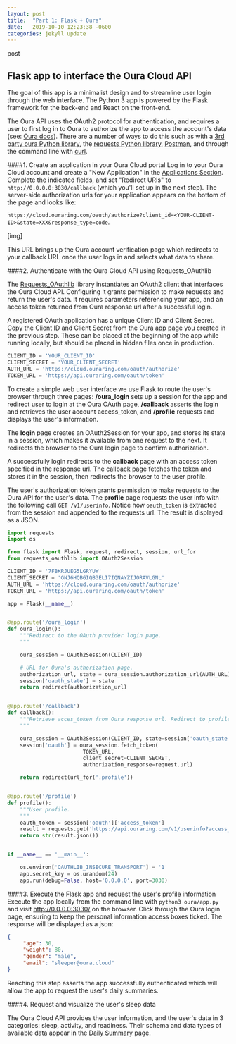 ```yaml
---
layout: post
title:  "Part 1: Flask + Oura"
date:   2019-10-10 12:23:38 -0600
categories: jekyll update
---
```


post
## Flask app to interface the Oura Cloud API

The goal of this app is a minimalist design and to streamline user login through the web interface. The Python 3 app is powered by the Flask framework for the back-end and React on the front-end. 

The Oura API uses the OAuth2 protocol for authentication, and requires a user to first log in to Oura to authorize the app to access the account's data (see: [Oura docs](https://cloud.ouraring.com/docs/)). There are a number of ways to do this such as with a [3rd party oura Python library](https://python-ouraring.readthedocs.io/en/latest/auth.html), the [requests Python library](https://sararobinson.dev/2019/05/24/analyzing-sleep-quality-oura-bigquery.html), [Postman](https://medium.com/@lserafin/exploring-the-oura-cloud-api-with-postman-4d1c4abcd888), and through the command line with [curl](https://blog.adafruit.com/2017/10/02/using-curl-to-collect-oura-ring-sleep-activity-and-readiness-data/). 

####1. Create an application in your Oura Cloud portal
Log in to your Oura Cloud account and create a "New Application" in the [Applications Section](https://cloud.ouraring.com/oauth/applications). Complete the indicated fields, and set "Redirect URIs" to `http://0.0.0.0:3030/callback` (which you'll set up in the next step). The server-side authorization urls for your application appears on the bottom of the page and looks like:

`https://cloud.ouraring.com/oauth/authorize?client_id=<YOUR-CLIENT-ID>&state=XXX​&response_type=code`.

[img]

This URL brings up the Oura account verification page which redirects to your callback URL once the user logs in and selects what data to share.

####2. Authenticate with the Oura Cloud API using Requests_OAuthlib

The [Requests_OAuthlib](https://requests-oauthlib.readthedocs.io/en/latest/) library instantiates an OAuth2 client that interfaces the Oura Cloud API. Configuring it grants permission to make requests and return the user's data. It requires parameters referencing your app, and an access token returned from Oura response url after a successful login. 

A registered OAuth application has a unique Client ID and Client Secret. Copy the Client ID and Client Secret from the Oura app page you created in the previous step. These can be placed at the beginning of the app while running locally, but should be placed in hidden files once in production.

``` python
CLIENT_ID = 'YOUR_CLIENT_ID'
CLIENT_SECRET = 'YOUR_CLIENT_SECRET'
AUTH_URL = 'https://cloud.ouraring.com/oauth/authorize'
TOKEN_URL = 'https://api.ouraring.com/oauth/token'
```

To create a simple web user interface we use Flask to route the user's browser through three pages: **/oura_login** sets up a session for the app and redirect user to login at the Oura OAuth page,  **/callback** asserts the login and retrieves the user account access_token, and **/profile** requests and displays the user's information. 

The **login** page creates an OAuth2Session for your app, and stores its state in a session, which makes it available from one request to the next. It redirects the browser to the Oura login page to confirm authorization.

A successfully login redirects to the **callback** page with an access token specified in the response url. The callback page fetches the token and stores it in the session, then redirects the browser to the user profile.

The user's authorization token grants permission to make requests to the Oura API for the user's data. The **profile** page requests the user info with the following call `GET /v1/userinfo`. Notice how `oauth_token` is extracted from the session and appended to the requests url. The result is displayed as a JSON.

``` python
import requests
import os

from flask import Flask, request, redirect, session, url_for
from requests_oauthlib import OAuth2Session

CLIENT_ID = '7FBKRJUEG5LGRYUW'
CLIENT_SECRET = 'GNJ6HQBGIQB3ELI7IQNAYZIJORAVLGNL'
AUTH_URL = 'https://cloud.ouraring.com/oauth/authorize'
TOKEN_URL = 'https://api.ouraring.com/oauth/token'

app = Flask(__name__)


@app.route('/oura_login')
def oura_login():
    """Redirect to the OAuth provider login page.
    """

    oura_session = OAuth2Session(CLIENT_ID)

    # URL for Oura's authorization page.
    authorization_url, state = oura_session.authorization_url(AUTH_URL)
    session['oauth_state'] = state
    return redirect(authorization_url)


@app.route('/callback')
def callback():
    """Retrieve acces_token from Oura response url. Redirect to profile page.
    """

    oura_session = OAuth2Session(CLIENT_ID, state=session['oauth_state'])
    session['oauth'] = oura_session.fetch_token(
                        TOKEN_URL,
                        client_secret=CLIENT_SECRET,
                        authorization_response=request.url)

    return redirect(url_for('.profile'))


@app.route('/profile')
def profile():
    """User profile.
    """
    oauth_token = session['oauth']['access_token']
    result = requests.get('https://api.ouraring.com/v1/userinfo?access_token=' + oauth_token)
    return str(result.json()) 


if __name__ == '__main__':

    os.environ['OAUTHLIB_INSECURE_TRANSPORT'] = '1'
    app.secret_key = os.urandom(24)
    app.run(debug=False, host='0.0.0.0', port=3030)

```

####3. Execute the Flask app and request the user's profile information
Execute the app locally from the command line with `python3 oura/app.py` and visit http://0.0.0.0:3030/ on the browser. Click through the Oura login page, ensuring to keep the personal information access boxes ticked. The response will be displayed as a json:

``` json
{
     "age": 30,
     "weight": 80,
     "gender": "male",
     "email": "sleeper@oura.cloud"
}
```
Reaching this step asserts the app successfully authenticated which will allow the app to request the user's daily summaries.

####4. Request and visualize the user's sleep data

The Oura Cloud API provides the user information, and the user's data in 3 categories: sleep, activity, and readiness. Their schema and data types of available data appear in the [Daily Summary](https://cloud.ouraring.com/docs/daily-summaries) page.
